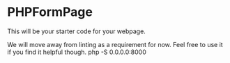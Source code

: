 # PHPFormPage

This will be your starter code for your webpage.

We will move away from linting as a requirement for now.  Feel free to use it if you find it helpful though.
php -S 0.0.0.0:8000
